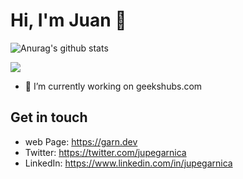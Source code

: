 # Hi, I'm Juan 👋
![Anurag's github stats](https://github-readme-stats.vercel.app/api?username=jupegarnica&count_private=true)

![](https://github-readme-stats.vercel.app/api/top-langs/?username=jupegarnica&layout=compact&langs_count=15)

- 🔭 I’m currently working on geekshubs.com

## Get in touch
- web Page: https://garn.dev
- Twitter: https://twitter.com/jupegarnica
- LinkedIn: https://www.linkedin.com/in/jupegarnica



